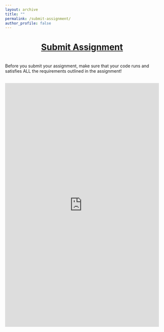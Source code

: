 ```yaml
---
layout: archive
title: ""
permalink: /submit-assignment/
author_profile: false
--- 
```


# [<center>Submit Assignment</center>](#top)

<div style="width:100%; max-width:800px; margin:auto"> 

<br>Before you submit your assignment, make sure that your code runs and satisfies ALL the requirements outlined in the assignment!<br><br>

<center><iframe src="https://docs.google.com/forms/d/e/1FAIpQLSdwhanUMP5vbWSdGG7hBJdUswD_QUuN2QDeLeODLXKAkY9hhw/viewform?embedded=true" width="100%" height="800" frameborder="0" marginheight="0" marginwidth="0">Loading...</iframe></center>

</div>
